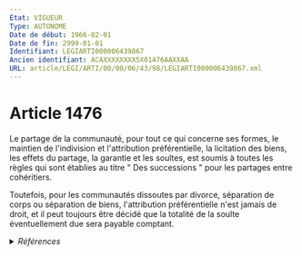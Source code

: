 ```yaml
---
État: VIGUEUR
Type: AUTONOME
Date de début: 1966-02-01
Date de fin: 2999-01-01
Identifiant: LEGIARTI000006439867
Ancien identifiant: ACAXXXXXXXX5X01476AAXXAA
URL: article/LEGI/ARTI/00/00/06/43/98/LEGIARTI000006439867.xml
---
```


<h1>Article 1476</h1>

Le partage de la communauté, pour tout ce qui concerne ses formes, le maintien
de l'indivision et l'attribution préférentielle, la licitation des biens, les
effets du partage, la garantie et les soultes, est soumis à toutes les règles
qui sont établies au titre " Des successions " pour les partages entre
cohéritiers.<br />

Toutefois, pour les communautés dissoutes par divorce, séparation de corps ou
séparation de biens, l'attribution préférentielle n'est jamais de droit, et il
peut toujours être décidé que la totalité de la soulte éventuellement due sera
payable comptant.


<details>
  <summary><em>Références</em></summary>

  <h2>Textes faisant référence à l'article</h2>
  
  <ul>
    <li>
      <a href="https://legal.tricoteuses.fr//redirection/JORFTEXT000000503950?vers=git&vers=legifrance">Loi n°65-570 du 13 juillet 1965 PORTANT REFORME DES REGIMES MATRIMONIAUX</a> CODIFICATION cible
    </li>
  </ul>
  
  <h2>Références faites par l'article</h2>
  
  <ul>
    <li>
      1965-07-13 CODIFICATION source <a href="https://legal.tricoteuses.fr//redirection/JORFTEXT000000503950?vers=git&vers=legifrance">Loi n°65-570 du 13 juillet 1965 PORTANT REFORME DES REGIMES MATRIMONIAUX</a>
    </li>
  </ul>
</details>
